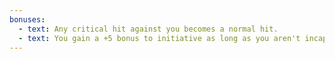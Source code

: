 ```yaml
---
bonuses:
  - text: Any critical hit against you becomes a normal hit.
  - text: You gain a +5 bonus to initiative as long as you aren't incapacitated.
---
```

